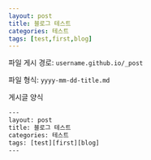 ```yaml
---
layout: post
title: 블로그 테스트
categories: 테스트
tags: [test,first,blog]
---
```




파일 게시 경로: `username.github.io/_post`

파일 형식: `yyyy-mm-dd-title.md`

게시글 양식

```html
---
layout: post
title: 블로그 테스트
categories: 테스트
tags: [test][first][blog]
---
```











